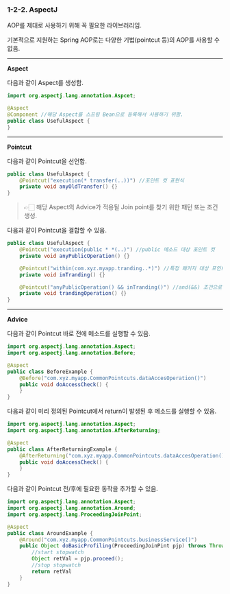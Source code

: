 ### 1-2-2. AspectJ

AOP를 제대로 사용하기 위해 꼭 필요한 라이브러리임.

기본적으로 지원하는 Spring AOP로는 다양한 기법(pointcut 등)의 AOP를 사용할 수 없음.

---

**Aspect**

다음과 같이 Aspect를 생성함.

```java
import org.aspectj.lang.annotation.Aspcet;

@Aspect
@Component //해당 Aspect를 스프링 Bean으로 등록해서 사용하기 위함.
public class UsefulAspect {
}
```

---

**Pointcut**

다음과 같이 Pointcut을 선언함.

```java
public class UsefulAspect {
	@Pointcut("execution(* transfer(..))") //포인트 컷 표현식 
	private void anyOldTransfer() {}
}
```

> 👉🏻 해당 Aspect의 Advice가 적용될 Join point를 찾기 위한 패턴 또는 조건 생성.


다음과 같이 Pointcut을 결합할 수 있음.

```java
public class UsefulAspect {
	@Pointcut("execution(public * *(..)") //public 메소드 대상 포인트 컷
	private void anyPublicOperation() {}

	@Pointcut("within(com.xyz.myapp.tranding..*)") //특정 패키지 대상 포인트 컷
	private void inTranding() {}

	@Pointcut("anyPublicOperation() && inTranding()") //and(&&) 조건으로 결합한 포인트 컷
	private void trandingOperation() {}
}
```

---

**Advice**

다음과 같이 Pointcut 바로 전에 메소드를 실행할 수 있음.

```java
import org.aspectj.lang.annotation.Aspect;
import org.aspectj.lang.annotation.Before;

@Aspect
public class BeforeExample {
	@Before("com.xyz.myapp.CommonPointcuts.dataAccesOperation()")
	public void doAccessCheck() {
	}
}
```

다음과 같이 미리 정의된 Pointcut에서 return이 발생된 후 메소드를 실행할 수 있음.

```java
import org.aspectj.lang.annotation.Aspect;
import org.aspectj.lang.annotation.AfterReturning;

@Aspect
public class AfterReturningExample {
	@AfterReturning("com.xyz.myapp.CommonPointcuts.dataAccesOperation()")
	public void doAccessCheck() {
	}
}
```

다음과 같이 Pointcut 전/후에 필요한 동작을 추가할 수 있음.

```java
import org.aspectj.lang.annotation.Aspect;
import org.aspectj.lang.annotation.Around;
import org.aspectj.lang.ProceedingJoinPoint;

@Aspect
public class AroundExample {
	@Around("com.xyz.myapp.CommonPointcuts.businessService()")
	public Object doBasicProfiling(ProceedingJoinPint pjp) throws Throwable {
		//start stopwatch
		Object retVal = pjp.proceed();
		//stop stopwatch
		return retVal
	}
}
```